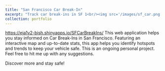 ```yaml
---
title: "San Francisco Car Break-In"
excerpt: "Track car break-ins in SF 1<br/><img src='/images/sf_car.png'>"
collection: portfolio
---
```


https://eja1v2-bish.shinyapps.io/SFCarBreakIns/
This web application helps you stay informed on Car Break-Ins in San Francisco. Featuring an interactive map and up-to-date stats, this app helps you identify hotspots and trends to keep your vehicle safe. This is an ongoing personal project. Feel free to hit me up with any suggestions. 

Discover more and stay safe!
